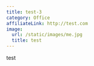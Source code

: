 ```yaml
---
title: test-3
category: Office
affiliateLink: http://test.com
image: 
  url: /static/images/me.jpg
  title: test
---
```


test